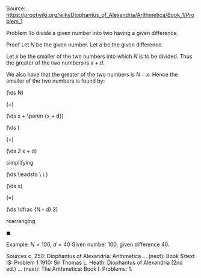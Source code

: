 # 

Source: https://proofwiki.org/wiki/Diophantus_of_Alexandria/Arithmetica/Book_1/Problem_1



Problem
To divide a given number into two having a given difference.


Proof
Let $N$ be the given number.
Let $d$ be the given difference.

Let $x$ be the smaller of the two numbers into which $N$ is to be divided.
Thus the greater of the two numbers is $x + d$.

We also have that the greater of the two numbers is $N - x$.
Hence the smaller of the two numbers is found by:














\(\ds N\)

\(=\)







\(\ds x + \paren {x + d}\)




















\(\ds \)

\(=\)







\(\ds 2 x + d\)





simplifying








\(\ds \leadsto \ \ \)





\(\ds x\)

\(=\)







\(\ds \dfrac {N - d} 2\)





rearranging



$\blacksquare$


Example: $N = 100$, $d = 40$
Given number $100$, given difference $40$.


Sources
c. 250: Diophantus of Alexandria: Arithmetica ... (next): Book $\text I$: Problem $1$
1910: Sir Thomas L. Heath: Diophantus of Alexandria (2nd ed.) ... (next): The Arithmetica: Book $\text {I}$: Problems: $1.$




